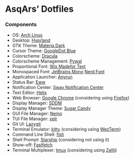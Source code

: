# AsqArs’ Dotfiles

### Components

- OS: [Arch Linux](https://github.com/archlinux)
- Desktop: [Hyprland](https://github.com/hyprwm/Hyprland)
- GTK Theme: [Materia Dark](https://github.com/nana-4/materia-theme)
- Cursor Theme: [GoogleDot Blue](https://github.com/ful1e5/Google_Cursor)
- Colorscheme: [Dracula](https://github.com/dracula/dracula-theme)
- Colorscheme Management: [Pywal](https://github.com/dylanaraps/pywal)
- Proportional Font:
  [Wix Madefor Text](https://github.com/wix-incubator/wixmadefor)
- Monospaced Font: [JetBrains Mono](https://github.com/JetBrains/JetBrainsMono)
  [Nerd Font](https://github.com/ryanoasis/nerd-fonts)
- Application Launcher: [Anyrun](https://github.com/Kirottu/anyrun)
- Status Bar: [Eww](https://github.com/elkowar/eww)
- Notification Center:
  [Sway Notification Center](https://github.com/ErikReider/SwayNotificationCenter)
- Text Editor: [Helix](https://github.com/helix-editor/helix)
- Web Browser: [Google Chrome](https://github.com/chromium/chromium)
  (considering using [Firefox](https://github.com/mozilla/gecko-dev))
- Display Manager: [SDDM](https://github.com/sddm/sddm)
- Display Manager Theme:
  [Sugar Candy](https://github.com/Kangie/sddm-sugar-candy)
- GUI File Manager: [Nemo](https://github.com/linuxmint/nemo)
- TUI File Manager: [xplr](https://github.com/sayanarijit/xplr)
- Git UI: [Lazygit](https://github.com/jesseduffield/lazygit)
- Terminal Emulator: [kitty](https://github.com/kovidgoyal/kitty) (considering
  using [WezTerm](https://github.com/wez/wezterm))
- Command Line Shell: [fish](https://github.com/fish-shell/fish-shell)
- Shell Prompt: [Starship](https://github.com/starship/starship) (considering
  not using it)
- Show-off: [Fastfetch](https://github.com/fastfetch-cli/fastfetch)
- Terminal Multiplexer: [tmux](https://github.com/tmux/tmux) (considering using
  [Zellij](https://github.com/zellij-org/zellij))
